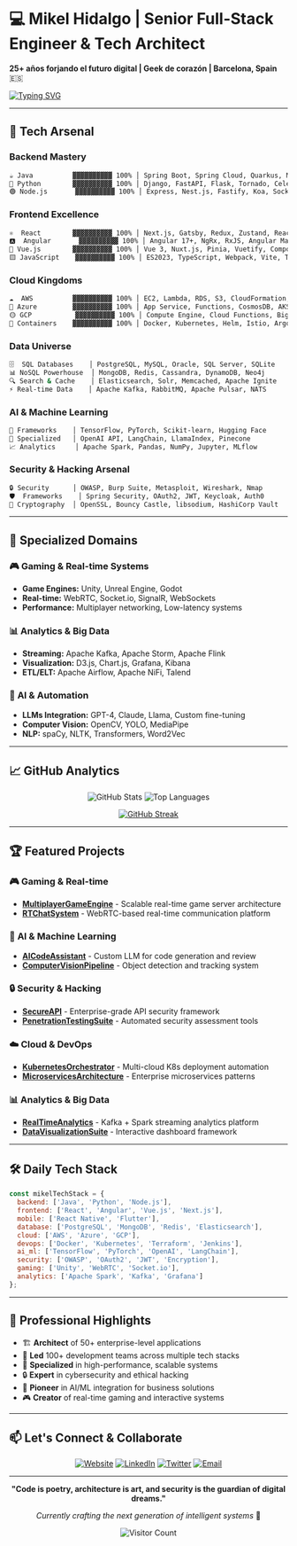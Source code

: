# 💻 Mikel Hidalgo | Senior Full-Stack Engineer & Tech Architect
**25+ años forjando el futuro digital | Geek de corazón | Barcelona, Spain** 🇪🇸

[![Typing SVG](https://readme-typing-svg.herokuapp.com?font=Fira+Code&pause=1000&color=00F7FF&width=435&lines=Full-Stack+Developer;Cloud+Solutions+Architect;AI+%26+Security+Specialist;Real-time+Systems+Expert;Gaming+%26+Analytics+Enthusiast)](https://git.io/typing-svg)

---

## 🚀 **Tech Arsenal**

### **Backend Mastery**
```bash
☕ Java          ▓▓▓▓▓▓▓▓▓▓ 100% │ Spring Boot, Spring Cloud, Quarkus, Micronaut
🐍 Python        ▓▓▓▓▓▓▓▓▓▓ 100% │ Django, FastAPI, Flask, Tornado, Celery
🟢 Node.js       ▓▓▓▓▓▓▓▓▓▓ 100% │ Express, Nest.js, Fastify, Koa, Socket.io
```

### **Frontend Excellence**
```bash
⚛️  React        ▓▓▓▓▓▓▓▓▓▓ 100% │ Next.js, Gatsby, Redux, Zustand, React Query
🅰️  Angular       ▓▓▓▓▓▓▓▓▓▓ 100% │ Angular 17+, NgRx, RxJS, Angular Material
🖖 Vue.js        ▓▓▓▓▓▓▓▓▓▓ 100% │ Vue 3, Nuxt.js, Pinia, Vuetify, Composition API
🟨 JavaScript    ▓▓▓▓▓▓▓▓▓▓ 100% │ ES2023, TypeScript, Webpack, Vite, Turbo
```

### **Cloud Kingdoms**
```bash
☁️  AWS          ▓▓▓▓▓▓▓▓▓▓ 100% │ EC2, Lambda, RDS, S3, CloudFormation, EKS
🔵 Azure         ▓▓▓▓▓▓▓▓▓▓ 100% │ App Service, Functions, CosmosDB, AKS, DevOps
🟡 GCP           ▓▓▓▓▓▓▓▓▓▓ 100% │ Compute Engine, Cloud Functions, BigQuery, GKE
🐳 Containers    ▓▓▓▓▓▓▓▓▓▓ 100% │ Docker, Kubernetes, Helm, Istio, ArgoCD
```

### **Data Universe**
```bash
🗄️  SQL Databases    │ PostgreSQL, MySQL, Oracle, SQL Server, SQLite
📊 NoSQL Powerhouse  │ MongoDB, Redis, Cassandra, DynamoDB, Neo4j
🔍 Search & Cache    │ Elasticsearch, Solr, Memcached, Apache Ignite
⚡ Real-time Data    │ Apache Kafka, RabbitMQ, Apache Pulsar, NATS
```

### **AI & Machine Learning**
```bash
🤖 Frameworks    │ TensorFlow, PyTorch, Scikit-learn, Hugging Face
🧠 Specialized   │ OpenAI API, LangChain, LlamaIndex, Pinecone
📈 Analytics     │ Apache Spark, Pandas, NumPy, Jupyter, MLflow
```

### **Security & Hacking Arsenal**
```bash
🔒 Security      │ OWASP, Burp Suite, Metasploit, Wireshark, Nmap
🛡️  Frameworks    │ Spring Security, OAuth2, JWT, Keycloak, Auth0
🔐 Cryptography  │ OpenSSL, Bouncy Castle, libsodium, HashiCorp Vault
```

---

## 🎯 **Specialized Domains**

### 🎮 **Gaming & Real-time Systems**
- **Game Engines:** Unity, Unreal Engine, Godot
- **Real-time:** WebRTC, Socket.io, SignalR, WebSockets
- **Performance:** Multiplayer networking, Low-latency systems

### 📊 **Analytics & Big Data**
- **Streaming:** Apache Kafka, Apache Storm, Apache Flink
- **Visualization:** D3.js, Chart.js, Grafana, Kibana
- **ETL/ELT:** Apache Airflow, Apache NiFi, Talend

### 🤖 **AI & Automation**
- **LLMs Integration:** GPT-4, Claude, Llama, Custom fine-tuning
- **Computer Vision:** OpenCV, YOLO, MediaPipe
- **NLP:** spaCy, NLTK, Transformers, Word2Vec

---

## 📈 **GitHub Analytics**

<div align="center">
  
![GitHub Stats](https://github-readme-stats.vercel.app/api?username=Mikodes&show_icons=true&theme=tokyonight&count_private=true)
![Top Languages](https://github-readme-stats.vercel.app/api/top-langs/?username=Mikodes&layout=compact&theme=tokyonight)

</div>

<div align="center">
  
[![GitHub Streak](https://github-readme-streak-stats.herokuapp.com/?user=Mikodes&theme=tokyonight)](https://git.io/streak-stats)

</div>

---

## 🏆 **Featured Projects**

### 🎮 **Gaming & Real-time**
- **[MultiplayerGameEngine](https://github.com/Mikodes/MultiplayerGameEngine)** - Scalable real-time game server architecture
- **[RTChatSystem](https://github.com/Mikodes/RTChatSystem)** - WebRTC-based real-time communication platform

### 🤖 **AI & Machine Learning**
- **[AICodeAssistant](https://github.com/Mikodes/AICodeAssistant)** - Custom LLM for code generation and review
- **[ComputerVisionPipeline](https://github.com/Mikodes/ComputerVisionPipeline)** - Object detection and tracking system

### 🔒 **Security & Hacking**
- **[SecureAPI](https://github.com/Mikodes/SecureAPI)** - Enterprise-grade API security framework
- **[PenetrationTestingSuite](https://github.com/Mikodes/PenetrationTestingSuite)** - Automated security assessment tools

### ☁️ **Cloud & DevOps**
- **[KubernetesOrchestrator](https://github.com/Mikodes/KubernetesOrchestrator)** - Multi-cloud K8s deployment automation
- **[MicroservicesArchitecture](https://github.com/Mikodes/MicroservicesArchitecture)** - Enterprise microservices patterns

### 📊 **Analytics & Big Data**
- **[RealTimeAnalytics](https://github.com/Mikodes/RealTimeAnalytics)** - Kafka + Spark streaming analytics platform
- **[DataVisualizationSuite](https://github.com/Mikodes/DataVisualizationSuite)** - Interactive dashboard framework

---

## 🛠️ **Daily Tech Stack**

```javascript
const mikelTechStack = {
  backend: ['Java', 'Python', 'Node.js'],
  frontend: ['React', 'Angular', 'Vue.js', 'Next.js'],
  mobile: ['React Native', 'Flutter'],
  database: ['PostgreSQL', 'MongoDB', 'Redis', 'Elasticsearch'],
  cloud: ['AWS', 'Azure', 'GCP'],
  devops: ['Docker', 'Kubernetes', 'Terraform', 'Jenkins'],
  ai_ml: ['TensorFlow', 'PyTorch', 'OpenAI', 'LangChain'],
  security: ['OWASP', 'OAuth2', 'JWT', 'Encryption'],
  gaming: ['Unity', 'WebRTC', 'Socket.io'],
  analytics: ['Apache Spark', 'Kafka', 'Grafana']
};
```

---

## 🌟 **Professional Highlights**

- 🏗️ **Architect** of 50+ enterprise-level applications
- 🚀 **Led** 100+ development teams across multiple tech stacks
- 🎯 **Specialized** in high-performance, scalable systems
- 🔒 **Expert** in cybersecurity and ethical hacking
- 🤖 **Pioneer** in AI/ML integration for business solutions
- 🎮 **Creator** of real-time gaming and interactive systems

---

## 📫 **Let's Connect & Collaborate**

<div align="center">

[![Website](https://img.shields.io/badge/Website-www.mikodes.com-blue?style=for-the-badge&logo=google-chrome)](http://www.mikodes.com)
[![LinkedIn](https://img.shields.io/badge/LinkedIn-mikelohidalgo-blue?style=for-the-badge&logo=linkedin)](https://www.linkedin.com/in/mikelohidalgo/)
[![Twitter](https://img.shields.io/badge/Twitter-@mikodes-blue?style=for-the-badge&logo=twitter)](https://twitter.com/mikodes)
[![Email](https://img.shields.io/badge/Email-contact@mikodes.com-red?style=for-the-badge&logo=gmail)](mailto:contact@mikodes.com)

</div>

---

<div align="center">
  
**"Code is poetry, architecture is art, and security is the guardian of digital dreams."**

*Currently crafting the next generation of intelligent systems* 🚀

![Visitor Count](https://komarev.com/ghpvc/?username=Mikodes&color=brightgreen&style=for-the-badge)

</div>
